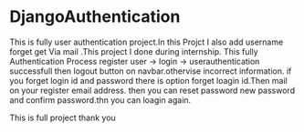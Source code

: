# DjangoAuthentication
This is fully user authentication project.In this Projct I also add username forget  get Via mail .This project I done during internship.
This fully Authentication Process
register user -> login -> userauthentication successfull then logout button on navbar.othervise incorrect information.
if you forget login id and password there is option forget loagin id.Then mail on your register email address.
then you can reset password new password and confirm password.thn you can loagin again.

This is full project 
thank you

